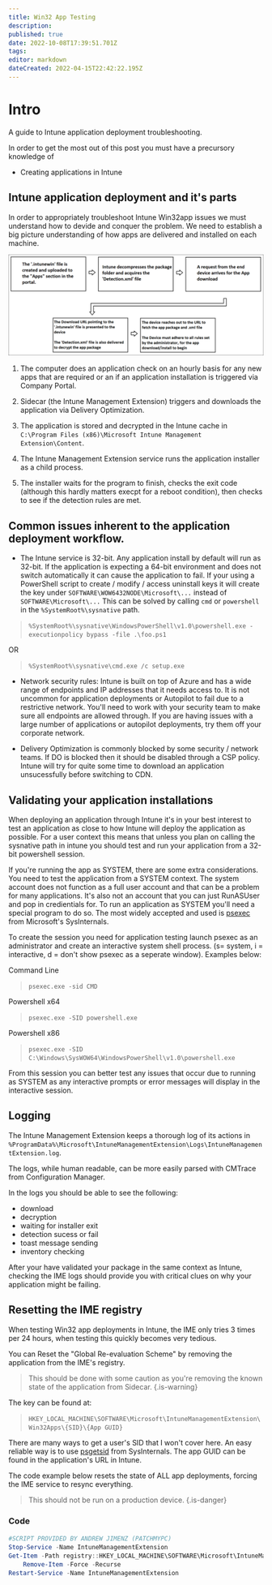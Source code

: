 ```yaml
---
title: Win32 App Testing
description: 
published: true
date: 2022-10-08T17:39:51.701Z
tags: 
editor: markdown
dateCreated: 2022-04-15T22:42:22.195Z
---
```


# Intro

A guide to Intune application deployment troubleshooting.

In order to get the most out of this post you must have a precursory knowledge of

- Creating applications in Intune

## Intune application deployment and it's parts

In order to appropriately troubleshoot Intune Win32app issues we must understand how to devide and conquer the problem. We need to establish a big picture understanding of how apps are delivered and installed on each machine.

![win32-delivery-flow.png](/win32-delivery-flow.png)

1. The computer does an application check on an hourly basis for any new apps that are required or an if an application installation is triggered via Company Portal.

2. Sidecar (the Intune Management Extension) triggers and downloads the application via Delivery Optimization.

3. The application is stored and decrypted in the Intune cache in `C:\Program Files (x86)\Microsoft Intune Management Extension\Content`.

4. The Intune Management Extension service runs the application installer as a child process.

5. The installer waits for the program to finish, checks the exit code (although this hardly matters execpt for a reboot condition), then checks to see if the detection rules are met.

## Common issues inherent to the application deployment workflow.

- The Intune service is 32-bit. Any application install by default will run as 32-bit. If the application is expecting a 64-bit environment and does not switch automatically it can cause the application to fail. If your using a PowerShell script to create / modify / access uninstall keys it will create the key under `SOFTWARE\WOW6432NODE\Microsoft\...` instead of `SOFTWARE\Microsoft\...` This can be solved by calling `cmd` or `powershell` in the `%SystemRoot%\sysnative` path.

> `%SystemRoot%\sysnative\WindowsPowerShell\v1.0\powershell.exe -executionpolicy bypass -file .\foo.ps1`

OR

> `%SystemRoot%\sysnative\cmd.exe /c setup.exe`


- Network security rules: Intune is built on top of Azure and has a wide range of endpoints and IP addresses that it needs access to. It is not uncommon for application deployments or Autopilot to fail due to a restrictive network. You'll need to work with your security team to make sure all endpoints are allowed through. If you are having issues with a large number of applications or autopilot deployments, try them off your corporate network.

- Delivery Optimization is commonly blocked by some security / network teams. If DO is blocked then it should be disabled through a CSP policy. Intune will try for quite some time to download an application unsucessfully before switching to CDN.

## Validating your application installations

When deploying an application through Intune it's in your best interest to test an application as close to how Intune will deploy the application as possible. For a user context this means that  unless you plan on calling the sysnative path in intune you should test and run your application from a 32-bit powershell session.

If you're running the app as SYSTEM, there are some extra considerations. You need to test the application from a SYSTEM context. The system account does not function as a full user account and that can be a problem for many applications. It's also not an account that you can just RunASUser and pop in credientials for. To run an application as SYSTEM you'll need a special program to do so. The most widely accepted and used is [psexec](https://learn.microsoft.com/sysinternals/downloads/psexec) from Microsoft's SysInternals.

To create the session you need for application testing launch psexec as an administrator and create an interactive system shell process. (s= system, i = interactive, d = don't show psexec as a seperate window). Examples below:

Command Line

> `psexec.exe -sid CMD`

Powershell x64

> `psexec.exe -SID powershell.exe`

Powershell x86

> `psexec.exe -SID C:\Windows\SysWOW64\WindowsPowerShell\v1.0\powershell.exe`

From this session you can better test any issues that occur due to running as SYSTEM as any interactive prompts or error messages will display in the interactive session.

## Logging

The Intune Management Extension keeps a thorough log of its actions in `%ProgramData%\Microsoft\IntuneManagementExtension\Logs\IntuneManagementExtension.log`.

The logs, while human readable, can be more easily parsed with CMTrace from Configuration Manager.

In the logs you should be able to see the following:

- download
- decryption
- waiting for installer exit
- detection sucess or fail
- toast message sending
- inventory checking

After your have validated your package in the same context as Intune, checking the IME logs should provide you with critical clues on why your application might be failing.

## Resetting the IME registry

When testing Win32 app deployments in Intune, the IME only tries 3 times per 24 hours, when testing this quickly becomes very tedious.

You can Reset the "Global Re-evaluation Scheme" by removing the application from the IME's registry.

> This should be done with some caution as you're removing the known state of the application from Sidecar.
{.is-warning}

The key can be found at:
> `HKEY_LOCAL_MACHINE\SOFTWARE\Microsoft\IntuneManagementExtension\Win32Apps\{SID}\{App GUID}`

There are many ways to get a user's SID that I won't cover here. An easy reliable way is to use [psgetsid](https://learn.microsoft.com/sysinternals/downloads/psgetsid) from SysInternals. The app GUID can be found in the application's URL in Intune.

The code example below resets the state of ALL app deployments, forcing the IME service to resync everything.
> 
> This should not be run on a production device.
{.is-danger}

### Code
```powershell
#SCRIPT PROVIDED BY ANDREW JIMENZ (PATCHMYPC)
Stop-Service -Name IntuneManagementExtension
Get-Item -Path registry::HKEY_LOCAL_MACHINE\SOFTWARE\Microsoft\IntuneManagementExtension\win32App* |
    Remove-Item -Force -Recurse
Restart-Service -Name IntuneManagementExtension
```
